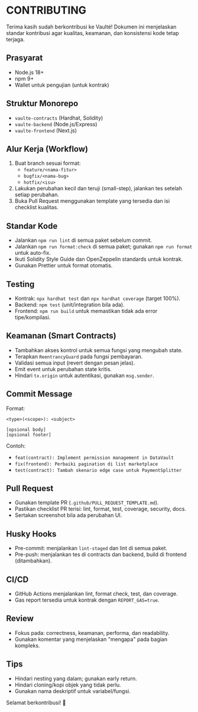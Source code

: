 # CONTRIBUTING

Terima kasih sudah berkontribusi ke Vaulté! Dokumen ini menjelaskan standar kontribusi agar kualitas, keamanan, dan konsistensi kode tetap terjaga.

## Prasyarat

- Node.js 18+
- npm 9+
- Wallet untuk pengujian (untuk kontrak)

## Struktur Monorepo

- `vaulte-contracts` (Hardhat, Solidity)
- `vaulte-backend` (Node.js/Express)
- `vaulte-frontend` (Next.js)

## Alur Kerja (Workflow)

1. Buat branch sesuai format:
   - `feature/<nama-fitur>`
   - `bugfix/<nama-bug>`
   - `hotfix/<isu>`
2. Lakukan perubahan kecil dan teruji (small-step), jalankan tes setelah setiap perubahan.
3. Buka Pull Request menggunakan template yang tersedia dan isi checklist kualitas.

## Standar Kode

- Jalankan `npm run lint` di semua paket sebelum commit.
- Jalankan `npm run format:check` di semua paket; gunakan `npm run format` untuk auto-fix.
- Ikuti Solidity Style Guide dan OpenZeppelin standards untuk kontrak.
- Gunakan Prettier untuk format otomatis.

## Testing

- Kontrak: `npx hardhat test` dan `npx hardhat coverage` (target 100%).
- Backend: `npm test` (unit/integration bila ada).
- Frontend: `npm run build` untuk memastikan tidak ada error tipe/kompilasi.

## Keamanan (Smart Contracts)

- Tambahkan akses kontrol untuk semua fungsi yang mengubah state.
- Terapkan `ReentrancyGuard` pada fungsi pembayaran.
- Validasi semua input (revert dengan pesan jelas).
- Emit event untuk perubahan state kritis.
- Hindari `tx.origin` untuk autentikasi, gunakan `msg.sender`.

## Commit Message

Format:

```
<type>(<scope>): <subject>

[opsional body]
[opsional footer]
```

Contoh:

- `feat(contract): Implement permission management in DataVault`
- `fix(frontend): Perbaiki pagination di list marketplace`
- `test(contract): Tambah skenario edge case untuk PaymentSplitter`

## Pull Request

- Gunakan template PR (`.github/PULL_REQUEST_TEMPLATE.md`).
- Pastikan checklist PR terisi: lint, format, test, coverage, security, docs.
- Sertakan screenshot bila ada perubahan UI.

## Husky Hooks

- Pre-commit: menjalankan `lint-staged` dan lint di semua paket.
- Pre-push: menjalankan tes di contracts dan backend, build di frontend (ditambahkan).

## CI/CD

- GitHub Actions menjalankan lint, format check, test, dan coverage.
- Gas report tersedia untuk kontrak dengan `REPORT_GAS=true`.

## Review

- Fokus pada: correctness, keamanan, performa, dan readability.
- Gunakan komentar yang menjelaskan "mengapa" pada bagian kompleks.

## Tips

- Hindari nesting yang dalam; gunakan early return.
- Hindari cloning/kopi objek yang tidak perlu.
- Gunakan nama deskriptif untuk variabel/fungsi.

Selamat berkontribusi! 🚀
